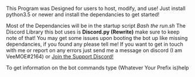 This Program was Designed for users to host, modify, and use!
Just install python3.5 or newer and install the dependancies to get started!

Most of the Dependancies will be in the startup script _Bash the run.sh_
The Discord Library this bot uses is **Discord.py (Rewrite)** make sure to keep note of that!
You may get some issues upon booting the bot up like missing dependancies, if you found any please tell me!
If you want to get in touch with me or report on any errors just send me a message on discord (I am VeeMOE#2164) or [Join the Support Discord!](https://discord.gg/VnPuezs)

To get information on the bot commands type (Whatever Your Prefix is)help
